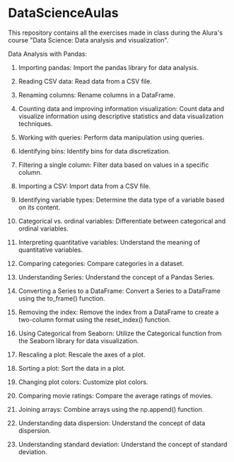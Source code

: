 # DataScienceAulas

This repository contains all the exercises made in class during the Alura's course "Data Science: Data analysis and visualization".

Data Analysis with Pandas:

1. Importing pandas:
    Import the pandas library for data analysis.
   
2. Reading CSV data:
    Read data from a CSV file.
   
3. Renaming columns:
    Rename columns in a DataFrame.
   
4. Counting data and improving information visualization:
    Count data and visualize information using descriptive statistics and data visualization techniques.
   
5. Working with queries:
    Perform data manipulation using queries.
   
6. Identifying bins:
    Identify bins for data discretization.
   
7. Filtering a single column:
    Filter data based on values in a specific column.
   
8. Importing a CSV:
    Import data from a CSV file.
   
9. Identifying variable types:
      Determine the data type of a variable based on its content.
    
10. Categorical vs. ordinal variables:
      Differentiate between categorical and ordinal variables.
    
11. Interpreting quantitative variables:
      Understand the meaning of quantitative variables.
    
12. Comparing categories:
      Compare categories in a dataset.
    
13. Understanding Series:
      Understand the concept of a Pandas Series.
    
14. Converting a Series to a DataFrame:
      Convert a Series to a DataFrame using the to_frame() function.
    
15. Removing the index:
      Remove the index from a DataFrame to create a two-column format using the reset_index() function.
    
16. Using Categorical from Seaborn:
      Utilize the Categorical function from the Seaborn library for data visualization.
    
17. Rescaling a plot:
      Rescale the axes of a plot.
    
18. Sorting a plot:
      Sort the data in a plot.
    
19. Changing plot colors:
      Customize plot colors.
    
20. Comparing movie ratings:
      Compare the average ratings of movies.
    
21. Joining arrays:
      Combine arrays using the np.append() function.
    
22. Understanding data dispersion:
      Understand the concept of data dispersion.
    
23. Understanding standard deviation:
      Understand the concept of standard deviation.
